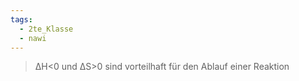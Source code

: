 ```yaml
---
tags:
  - 2te_Klasse
  - nawi
---
```

> ΔH<0 und ΔS>0 sind vorteilhaft für den Ablauf einer Reaktion 

